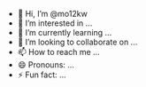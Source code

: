 - 👋 Hi, I’m @mo12kw
- 👀 I’m interested in ...
- 🌱 I’m currently learning ...
- 💞️ I’m looking to collaborate on ...
- 📫 How to reach me ...
- 😄 Pronouns: ...
- ⚡ Fun fact: ...

<!---
mo12kw/mo12kw is a ✨ special ✨ repository because its `README.md` (this file) appears on your GitHub profile.
You can click the Preview link to take a look at your changes.
--->
